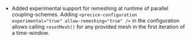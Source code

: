 - Added experimental support for remeshing at runtime of parallel coupling-schemes. Adding `<precice-configuration experimental="true" allow-remeshing="true" />` in the configuration allows calling `resetMesh()` for any provided mesh in the first iteration of a time-window.
